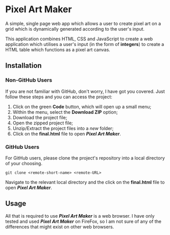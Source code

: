 # Pixel Art Maker

A simple, single page web app which allows a user to create pixel art on a grid
which is dynamically generated according to the user's input.

This application combines HTML, CSS and JavaScript to create a web application
which utilises a user's input (in the form of **integers**) to create a HTML
table which functions as a pixel art canvas.

## Installation
### Non-GitHub Users
If you are not familiar with GitHub, don't worry, I have got you covered. Just
follow these steps and you can access the project:

1.  Click on the green **Code** button, which will open up a small menu;
2.  Within the menu, select the **Download ZIP** option;
3.  Download the project file;
4.  Open the zipped project file;
5.  Unzip/Extract the project files into a _new_ folder;
6.  Click on the **final.html** file to open **_Pixel Art Maker_**.

### GitHub Users
For GitHub users, please clone the project's repository into a local directory
of your choosing.
```
git clone <remote-short-name> <remote-URL>
```
Navigate to the relevant local directory and the click on the **final.html**
file to open **_Pixel Art Maker_**.

## Usage
All that is required to use **_Pixel Art Maker_** is a web browser. I have only
tested and used **_Pixel Art Maker_** on FireFox, so I am not sure of any of
the differences that might exist on other web browsers.
